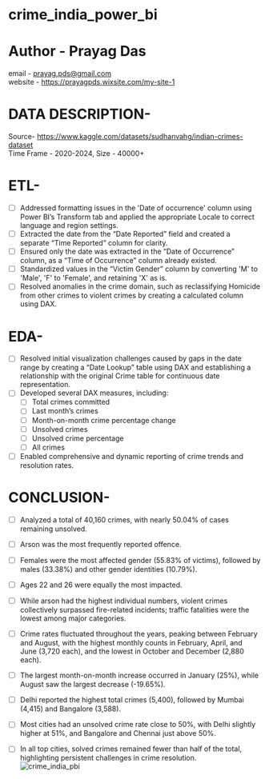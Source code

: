 # crime_india_power_bi
# Author - Prayag Das
email - prayag.pds@gmail.com  
website - https://prayagpds.wixsite.com/my-site-1
# DATA DESCRIPTION-
Source- https://www.kaggle.com/datasets/sudhanvahg/indian-crimes-dataset  
Time Frame - 2020-2024,
Size - 40000+
# ETL-
- [ ] Addressed formatting issues in the 'Date of occurrence' column using Power BI’s Transform tab and applied the appropriate Locale to correct language and region settings.   
- [ ] Extracted the date from the “Date Reported” field and created a separate “Time Reported” column for clarity.   
- [ ] Ensured only the date was extracted in the “Date of Occurrence” column, as a “Time of Occurrence” column already existed.   
- [ ] Standardized values in the “Victim Gender” column by converting 'M' to 'Male', 'F' to 'Female', and retaining 'X' as is.   
- [ ] Resolved anomalies in the crime domain, such as reclassifying Homicide from other crimes to violent crimes by creating a calculated column using DAX. 
# EDA-
- [ ] Resolved initial visualization challenges caused by gaps in the date range by creating a “Date Lookup” table using DAX and establishing a relationship with the original Crime table for continuous date representation.   
- [ ] Developed several DAX measures, including:
  - [ ] Total crimes committed
  - [ ] Last month’s crimes
  - [ ] Month-on-month crime percentage change
  - [ ] Unsolved crimes
  - [ ] Unsolved crime percentage
  - [ ] All crimes
- [ ] Enabled comprehensive and dynamic reporting of crime trends and resolution rates.
# CONCLUSION-
- [ ] Analyzed a total of 40,160 crimes, with nearly 50.04% of cases remaining unsolved.
- [ ] Arson was the most frequently reported offence.
- [ ] Females were the most affected gender (55.83% of victims), followed by males (33.38%) and other gender identities (10.79%).
- [ ] Ages 22 and 26 were equally the most impacted.
- [ ] While arson had the highest individual numbers, violent crimes collectively surpassed fire-related incidents; traffic fatalities were the lowest among major categories.
- [ ] Crime rates fluctuated throughout the years, peaking between February and August, with the highest monthly counts in February, April, and June (3,720 each), and the lowest in October and December (2,880 each).
- [ ] The largest month-on-month increase occurred in January (25%), while August saw the largest decrease (-19.65%).
- [ ] Delhi reported the highest total crimes (5,400), followed by Mumbai (4,415) and Bangalore (3,588).
- [ ] Most cities had an unsolved crime rate close to 50%, with Delhi slightly higher at 51%, and Bangalore and Chennai just above 50%.
- [ ] In all top cities, solved crimes remained fewer than half of the total, highlighting persistent challenges in crime resolution.  
![crime_india_pbi](https://github.com/user-attachments/assets/6c772edd-e3b9-45f1-a685-2144504637e7)


